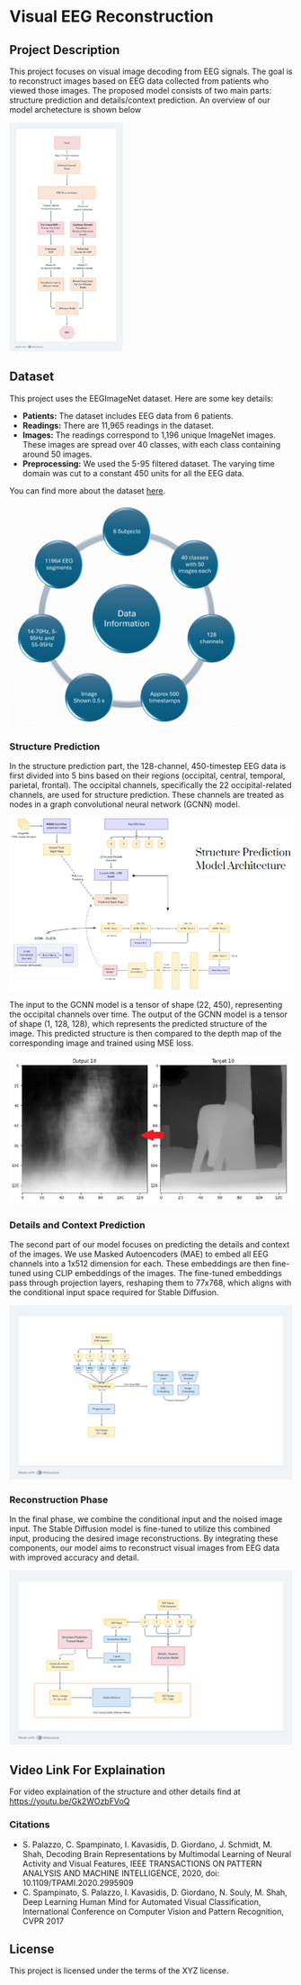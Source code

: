 # Visual EEG Reconstruction

## Project Description

This project focuses on visual image decoding from EEG signals. The goal is to reconstruct images based on EEG data collected from patients who viewed those images. The proposed model consists of two main parts: structure prediction and details/context prediction. An overview of our model archetecture is shown below

<img src="./assets/Model Overview DLA (1).png" alt="Model overview" width="40%">

## Dataset

This project uses the EEGImageNet dataset. Here are some key details:

- **Patients:** The dataset includes EEG data from 6 patients.
- **Readings:** There are 11,965 readings in the dataset.
- **Images:** The readings correspond to 1,196 unique ImageNet images. These images are spread over 40 classes, with each class containing around 50 images.
- **Preprocessing:** We used the 5-95 filtered dataset. The varying time domain was cut to a constant 450 units for all the EEG data.

You can find more about the dataset [here](https://tinyurl.com/eeg-visual-classification).

![Dataset Image](./assets/Dataset.png)


### Structure Prediction

In the structure prediction part, the 128-channel, 450-timestep EEG data is first divided into 5 bins based on their regions (occipital, central, temporal, parietal, frontal). The occipital channels, specifically the 22 occipital-related channels, are used for structure prediction. These channels are treated as nodes in a graph convolutional neural network (GCNN) model.

![GCNN Model](./assets/Struct_pred.jpg)

The input to the GCNN model is a tensor of shape (22, 450), representing the occipital channels over time. The output of the GCNN model is a tensor of shape (1, 128, 128), which represents the predicted structure of the image. This predicted structure is then compared to the depth map of the corresponding image and trained using MSE loss.

![Depth Map](./assets/depth_pred.jpg)

### Details and Context Prediction

The second part of our model focuses on predicting the details and context of the images. We use Masked Autoencoders (MAE) to embed all EEG channels into a 1x512 dimension for each. These embeddings are then fine-tuned using CLIP embeddings of the images. The fine-tuned embeddings pass through projection layers, reshaping them to 77x768, which aligns with the conditional input space required for Stable Diffusion.

![Details and Context ](./assets/Design_Part_DLA.png)


### Reconstruction Phase

In the final phase, we combine the conditional input and the noised image input. The Stable Diffusion model is fine-tuned to utilize this combined input, producing the desired image reconstructions. By integrating these components, our model aims to reconstruct visual images from EEG data with improved accuracy and detail.


![Final Architecture](./assets/Final_Model_main_1.png)

## Video Link For Explaination

For video explaination of the structure and other details find at https://youtu.be/Gk2WOzbFVoQ

### Citations

- S. Palazzo, C. Spampinato, I. Kavasidis, D. Giordano, J. Schmidt, M. Shah, Decoding Brain Representations by Multimodal Learning of Neural Activity and Visual Features, IEEE TRANSACTIONS ON PATTERN ANALYSIS AND MACHINE INTELLIGENCE, 2020, doi: 10.1109/TPAMI.2020.2995909
- C. Spampinato, S. Palazzo, I. Kavasidis, D. Giordano, N. Souly, M. Shah, Deep Learning Human Mind for Automated Visual Classification, International Conference on Computer Vision and Pattern Recognition, CVPR 2017


## License

This project is licensed under the terms of the XYZ license.

